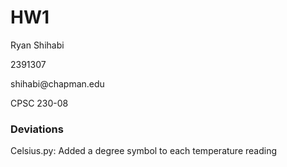 # HW1

<p>Ryan Shihabi</p>
<p>2391307</p>
<p>shihabi@chapman.edu</p>
<p>CPSC 230-08</p>

### Deviations

<p>Celsius.py: Added a degree symbol to each temperature reading</p>
